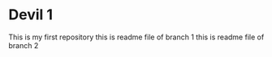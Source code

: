 # Devil 1
This is my first repository
this is readme file of branch 1
this is readme file of branch 2
